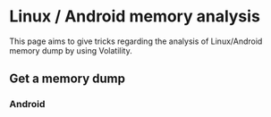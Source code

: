 # Linux / Android memory analysis
This page aims to give tricks regarding the analysis of Linux/Android memory dump by using Volatility.
## Get a memory dump
### Android
